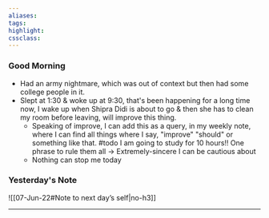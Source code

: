 ```yaml
---
aliases:  
tags:
highlight:  
cssclass:
---
```

### Good Morning
- Had an army nightmare, which was out of context but then had some college people in it.
-  Slept at 1:30 & woke up at 9:30, that's been happening for a long time now, I wake up when Shipra Didi is about to go & then she has to clean my room before leaving, will improve this thing.
    - Speaking of improve, I can add this as a query, in my weekly note, where I can find all things where I say, "improve" "should" or something like that. #todo
I am going to study for 10 hours!!
One phrase to rule them all → Extremely-sincere
I can be cautious about
    - Nothing can stop me today

### Yesterday's Note
 ![[07-Jun-22#Note to next day’s self|no-h3]]

--- 

